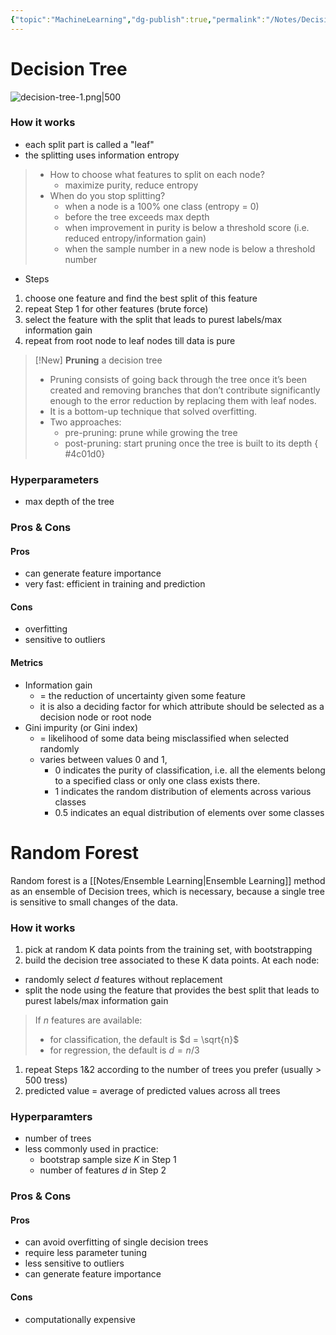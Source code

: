 ```yaml
---
{"topic":"MachineLearning","dg-publish":true,"permalink":"/Notes/Decision Tree & Random Forest/","dgPassFrontmatter":true,"noteIcon":""}
---
```



# Decision Tree
![decision-tree-1.png|500](/img/user/_assets/images/decision-tree-1.png)
### How it works
- each split part is called a "leaf"
- the splitting uses information entropy
> - How to choose what features to split on each node? 
> 	- maximize purity, reduce entropy 
> - When do you stop splitting?
> 	- when a node is a 100% one class (entropy = 0)
> 	- before the tree exceeds max depth
> 	- when improvement in purity is below a threshold score (i.e. reduced entropy/information gain)
> 	- when the sample number in a new node is below a threshold number
- Steps
1. choose one feature and find the best split of this feature
2. repeat Step 1 for other features (brute force)
3. select the feature with the split that leads to purest labels/max information gain
4. repeat from root node to leaf nodes till data is pure

>[!New] **Pruning** a decision tree
>- Pruning consists of going back through the tree once it’s been created and removing branches that don’t contribute significantly enough to the error reduction by replacing them with leaf nodes.
>- It is a bottom-up technique that solved overfitting.
>- Two approaches: 
>	- pre-pruning: prune while growing the tree
>	- post-pruning: start pruning once the tree is built to its depth
{ #4c01d0}


### Hyperparameters
- max depth of the tree
### Pros & Cons
#### Pros
- can generate feature importance
- very fast: efficient in training and prediction
#### Cons
- overfitting
- sensitive to outliers
#### Metrics
- Information gain 
	- = the reduction of uncertainty given some feature  
	- it is also a deciding factor for which attribute should be selected as a decision node or root node
- Gini impurity (or Gini index)
	- = likelihood of some data being misclassified when selected randomly
	- varies between values 0 and 1, 
		- 0 indicates the purity of classification, i.e. all the elements belong to a specified class or only one class exists there.
		- 1 indicates the random distribution of elements across various classes
		- 0.5 indicates an equal distribution of elements over some classes
# Random Forest
Random forest is a [[Notes/Ensemble Learning\|Ensemble Learning]] method as an ensemble of Decision trees, which is necessary, because a single tree is sensitive to small changes of the data.
### How it works
1. pick at random K data points from the training set, with bootstrapping 
2. build the decision tree associated to these K data points. At each node:
 - randomly select $d$ features without replacement 
 - split the node using the feature that provides the best split that leads to purest labels/max information gain
> If $n$ features are available:
> - for classification, the default is $d = \sqrt{n}$
> - for regression, the default is $d=n/3$
1. repeat Steps 1&2 according to the number of trees you prefer (usually > 500 tress)
2. predicted value = average of predicted values across all trees
### Hyperparamters
- number of trees
- less commonly used in practice: 
	- bootstrap sample size $K$ in Step 1
	- number of features $d$ in Step 2
### Pros & Cons
#### Pros
- can avoid overfitting of single decision trees
- require less parameter tuning
- less sensitive to outliers
- can generate feature importance
#### Cons
- computationally expensive
